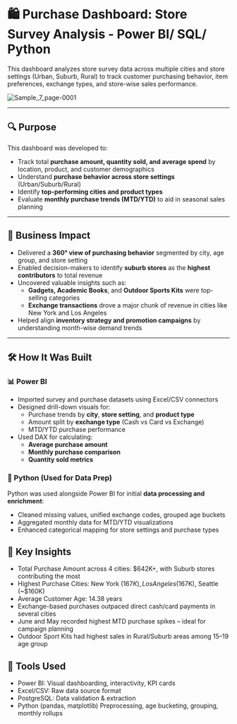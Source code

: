 # 🛍️ Purchase Dashboard: Store Survey Analysis - Power BI/ SQL/ Python

This dashboard analyzes store survey data across multiple cities and store settings (Urban, Suburb, Rural) to track customer purchasing behavior, item preferences, exchange types, and store-wise sales performance.

![Sample_7_page-0001](https://github.com/user-attachments/assets/a44a1338-fb12-4746-8d15-7ff167e48c7f)

---

## 🔍 Purpose

This dashboard was developed to:
- Track total **purchase amount, quantity sold, and average spend** by location, product, and customer demographics
- Understand **purchase behavior across store settings** (Urban/Suburb/Rural)
- Identify **top-performing cities and product types**
- Evaluate **monthly purchase trends (MTD/YTD)** to aid in seasonal sales planning

---

## 🎯 Business Impact

- Delivered a **360° view of purchasing behavior** segmented by city, age group, and store setting
- Enabled decision-makers to identify **suburb stores** as the **highest contributors** to total revenue
- Uncovered valuable insights such as:
  - **Gadgets, Academic Books**, and **Outdoor Sports Kits** were top-selling categories
  - **Exchange transactions** drove a major chunk of revenue in cities like New York and Los Angeles
- Helped align **inventory strategy and promotion campaigns** by understanding month-wise demand trends

---

## 🛠️ How It Was Built

### 📊 Power BI
- Imported survey and purchase datasets using Excel/CSV connectors
- Designed drill-down visuals for:
  - Purchase trends by **city**, **store setting**, and **product type**
  - Amount split by **exchange type** (Cash vs Card vs Exchange)
  - MTD/YTD purchase performance
- Used DAX for calculating:
  - **Average purchase amount**
  - **Monthly purchase comparison**
  - **Quantity sold metrics**

### 🐍 Python (Used for Data Prep)
Python was used alongside Power BI for initial **data processing and enrichment**:
- Cleaned missing values, unified exchange codes, grouped age buckets
- Aggregated monthly data for MTD/YTD visualizations
- Enhanced categorical mapping for store settings and purchase types

## 📌 Key Insights
- Total Purchase Amount across 4 cities: $642K+, with Suburb stores contributing the most
- Highest Purchase Cities: New York ($167K), Los Angeles ($167K), Seattle (~$160K)
- Average Customer Age: 14.38 years
- Exchange-based purchases outpaced direct cash/card payments in several cities
- June and May recorded highest MTD purchase spikes – ideal for campaign planning
- Outdoor Sport Kits had highest sales in Rural/Suburb areas among 15–19 age group

## 🧰 Tools Used
- Power BI:	Visual dashboarding, interactivity, KPI cards
- Excel/CSV:	Raw data source format
- PostgreSQL: Data validation & extraction
- Python (pandas, matplotlib)	Preprocessing, age bucketing, grouping, monthly rollups

